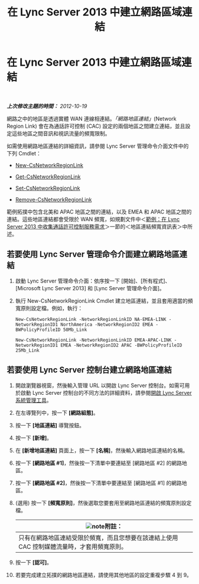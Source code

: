 ﻿---
title: 在 Lync Server 2013 中建立網路區域連結
TOCTitle: 在 Lync Server 2013 中建立網路區域連結
ms:assetid: f8163910-8935-475d-88a2-3aa44feb9dbe
ms:mtpsurl: https://technet.microsoft.com/zh-tw/library/Gg413047(v=OCS.15)
ms:contentKeyID: 49292858
ms.date: 08/24/2015
mtps_version: v=OCS.15
ms.translationtype: HT
---

# 在 Lync Server 2013 中建立網路區域連結

 

_**上次修改主題的時間：** 2012-10-19_

網路之中的地區是透過實體 WAN 連線相連結。*「網路地區連結」*(Network Region Link) 會在為通話許可控制 (CAC) 設定的兩個地區之間建立連結，並且設定這些地區之間音訊和視訊流量的頻寬限制。

如需使用網路地區連結的詳細資訊，請參閱 Lync Server 管理命令介面文件中的下列 Cmdlet：

  - [New-CsNetworkRegionLink](https://docs.microsoft.com/en-us/powershell/module/skype/New-CsNetworkRegionLink)

  - [Get-CsNetworkRegionLink](get-csnetworkregionlink.md)

  - [Set-CsNetworkRegionLink](set-csnetworkregionlink.md)

  - [Remove-CsNetworkRegionLink](remove-csnetworkregionlink.md)

範例拓撲中包含北美和 APAC 地區之間的連結，以及 EMEA 和 APAC 地區之間的連結。這些地區連結都會受限於 WAN 頻寬，如規劃文件中＜[範例：在 Lync Server 2013 中收集通話許可控制服務需求](lync-server-2013-example-of-gathering-your-requirements-for-call-admission-control.md)＞一節的＜地區連結頻寬資訊表＞中所述。

## 若要使用 Lync Server 管理命令介面建立網路地區連結

1.  啟動 Lync Server 管理命令介面：依序按一下 \[開始\]、\[所有程式\]、\[Microsoft Lync Server 2013\] 和 \[Lync Server 管理命令介面\]。

2.  執行 New-CsNetworkRegionLink Cmdlet 建立地區連結，並且套用適當的頻寬原則設定檔。例如，執行：
    
        New-CsNetworkRegionLink -NetworkRegionLinkID NA-EMEA-LINK -NetworkRegionID1 NorthAmerica -NetworkRegionID2 EMEA -BWPolicyProfileID 50Mb_Link
    
        New-CsNetworkRegionLink -NetworkRegionLinkID EMEA-APAC-LINK -NetworkRegionID1 EMEA -NetworkRegionID2 APAC -BWPolicyProfileID 25Mb_Link

## 若要使用 Lync Server 控制台建立網路地區連結

1.  開啟瀏覽器視窗，然後輸入管理 URL 以開啟 Lync Server 控制台。如需可用於啟動 Lync Server 控制台的不同方法的詳細資料，請參閱[開啟 Lync Server 系統管理工具](lync-server-2013-open-lync-server-administrative-tools.md)。

2.  在左導覽列中，按一下 **\[網路組態\]**。

3.  按一下 **\[地區連結\]** 導覽按鈕。

4.  按一下 **\[新增\]**。

5.  在 **\[新增地區連結\]** 頁面上，按一下 **\[名稱\]**，然後輸入網路地區連結的名稱。

6.  按一下 **\[網路地區 \#1\]**，然後按一下清單中要連結至 \[網路地區 \#2\] 的網路地區。

7.  按一下 **\[網路地區 \#2\]**，然後按一下清單中要連結至 \[網路地區 \#1\] 的網路地區。

8.  (選用) 按一下 **\[頻寬原則\]**，然後選取您要套用至網路地區連結的頻寬原則設定檔。
    
    <table>
    <thead>
    <tr class="header">
    <th><img src="images/Gg398811.note(OCS.15).gif" title="note" alt="note" />附註：</th>
    </tr>
    </thead>
    <tbody>
    <tr class="odd">
    <td>只有在網路地區連結受限於頻寬，而且您想要在該連結上使用 CAC 控制媒體流量時，才套用頻寬原則。</td>
    </tr>
    </tbody>
    </table>


9.  按一下 **\[認可\]**。

10. 若要完成建立拓撲的網路地區連結，請使用其他地區的設定重複步驟 4 到 9。

